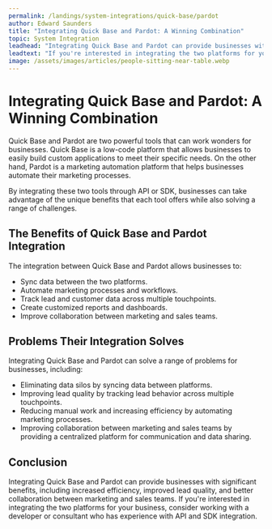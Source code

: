 ```yaml
---
permalink: /landings/system-integrations/quick-base/pardot
author: Edward Saunders
title: "Integrating Quick Base and Pardot: A Winning Combination"
topic: System Integration
leadhead: "Integrating Quick Base and Pardot can provide businesses with significant benefits, including increased efficiency, improved lead quality, and better collaboration between marketing and sales teams"
leadtext: "If you're interested in integrating the two platforms for your business, consider working with a developer or consultant who has experience with API and SDK integration."
image: /assets/images/articles/people-sitting-near-table.webp
---
```

<div class="arttext">        <h1>Integrating Quick Base and Pardot: A Winning Combination</h1>
        <p>Quick Base and Pardot are two powerful tools that can work wonders for businesses. Quick Base is a low-code platform that allows businesses to easily build custom applications to meet their specific needs. On the other hand, Pardot is a marketing automation platform that helps businesses automate their marketing processes.</p>
        <p>By integrating these two tools through API or SDK, businesses can take advantage of the unique benefits that each tool offers while also solving a range of challenges.</p>
        <h2>The Benefits of Quick Base and Pardot Integration</h2>
        <p>The integration between Quick Base and Pardot allows businesses to:</p>
        <ul>
            <li>Sync data between the two platforms.</li>
            <li>Automate marketing processes and workflows.</li>
            <li>Track lead and customer data across multiple touchpoints.</li>
            <li>Create customized reports and dashboards.</li>
            <li>Improve collaboration between marketing and sales teams.</li>
        </ul>
        <h2>Problems Their Integration Solves</h2>
        <p>Integrating Quick Base and Pardot can solve a range of problems for businesses, including:</p>
        <ul>
            <li>Eliminating data silos by syncing data between platforms.</li>
            <li>Improving lead quality by tracking lead behavior across multiple touchpoints.</li>
            <li>Reducing manual work and increasing efficiency by automating marketing processes.</li>
            <li>Improving collaboration between marketing and sales teams by providing a centralized platform for communication and data sharing.</li>
        </ul>
        <h2>Conclusion</h2>
        <p>Integrating Quick Base and Pardot can provide businesses with significant benefits, including increased efficiency, improved lead quality, and better collaboration between marketing and sales teams. If you're interested in integrating the two platforms for your business, consider working with a developer or consultant who has experience with API and SDK integration.</p>
</div>